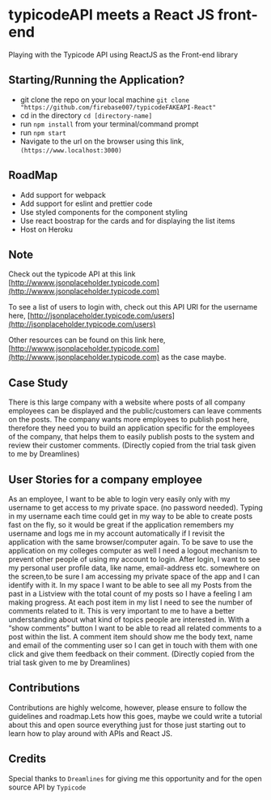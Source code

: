 # typicodeAPI meets a React JS front-end

Playing with the Typicode API using ReactJS as the Front-end library

## Starting/Running the Application?

- git clone the repo on your local machine `git clone "https://github.com/firebase007/typicodeFAKEAPI-React"`
- cd in the directory `cd [directory-name]`
- run `npm install` from your terminal/command prompt
- run `npm start`
- Navigate to the url on the browser using this link, ```(https://www.localhost:3000)```

## RoadMap

- Add support for webpack
- Add support for eslint and prettier code
- Use styled components for the component styling
- Use react boostrap for the cards and for displaying the list items
- Host on Heroku

## Note

Check out the typicode API at this link [http://wwww.jsonplaceholder.typicode.com](http://wwww.jsonplaceholder.typicode.com)

To see a list of users to login with, check out this API URI for the username here, [http://jsonplaceholder.typicode.com/users](http://jsonplaceholder.typicode.com/users)

Other resources can be found on this link here,[http://wwww.jsonplaceholder.typicode.com](http://wwww.jsonplaceholder.typicode.com) as the case maybe.

## Case Study

There is this large company with a website where posts of all company employees can be displayed and the public/customers can leave comments on the posts. The company wants more employees to publish post here, therefore they need you to
build an application specific for the employees of the company, that helps them to easily publish posts to the system and review their customer comments.
(Directly copied from the trial task given to me by Dreamlines)

## User Stories for a company employee

As an employee, I want to be able to login very easily only with my username to get access to my private space. (no password needed). Typing in my username  each time could get in my way to be able to create posts fast on the fly, so it
would be great if the application remembers my username and logs me in my account automatically if I revisit the application with the same browser/computer again. To be save to use the application on my colleges computer as well I need a logout mechanism to prevent other people of using my account to login. After login, I want to see my personal user profile data, like name, email-address etc. somewhere on the screen,to be sure I am accessing my private space of the app and I can identify with it. In my space I want to be able to see all my Posts from the past in a Listview with the total count of my posts so I have a feeling I am making progress. At each post item in my list I need to see the number of comments related to it. This is very important to me to have a better understanding about what kind of topics people are interested in. With a “show comments” button I want to be able to read all related comments to a post within the list. A comment item should show me the body text, name and
email of the commenting user so I can get in touch with them with one click and give them feedback on their comment. (Directly copied from the trial task given to me by Dreamlines)

## Contributions

Contributions are highly welcome, however, please ensure to follow the guidelines and roadmap.Lets how this goes, maybe we could write a tutorial about this and open source everything just for those just starting out to learn how to play around with APIs and React JS.

## Credits

Special thanks to ```Dreamlines``` for giving me this opportunity and for the open source API by ```Typicode```


